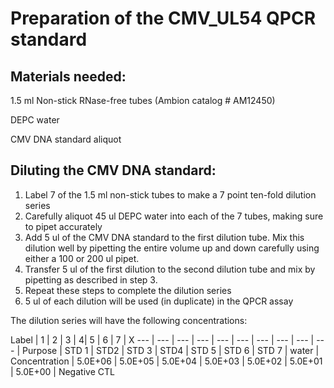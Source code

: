 # Preparation of the CMV_UL54 QPCR standard

##  Materials needed:
1.5 ml Non-stick RNase-free tubes (Ambion catalog # AM12450)

DEPC water

CMV DNA standard aliquot

## Diluting the CMV DNA standard:
1. Label 7 of the 1.5 ml non-stick tubes to make a 7 point ten-fold dilution series
2. Carefully aliquot 45 ul DEPC water into each of the 7 tubes, making sure to pipet accurately
3. Add 5 ul of the CMV DNA standard to the first dilution tube. Mix this dilution well by pipetting the entire volume up and down carefully using either a 100 or 200 ul pipet.
4. Transfer 5 ul of the first dilution to the second dilution tube and mix by pipetting as described in step 3.
5. Repeat these steps to complete the dilution series
6. 5 ul of each dilution will be used (in duplicate) in the QPCR assay

The dilution series will have the following concentrations: 

Label | 1 | 2 | 3 | 4| 5 | 6 | 7 | X 
--- | --- | --- | --- | --- | --- | --- | --- | --- | --- |
Purpose | STD 1 | STD2 | STD 3 | STD4 | STD 5 | STD 6 | STD 7 | water |
Concentration | 5.0E+06 | 5.0E+05 | 5.0E+04 | 5.0E+03 | 5.0E+02 | 5.0E+01 | 5.0E+00 | Negative CTL